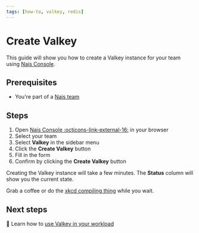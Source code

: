 ```yaml
---
tags: [how-to, valkey, redis]
---
```


# Create Valkey

This guide will show you how to create a Valkey instance for your team using [Nais Console](../../../operate/console.md).

## Prerequisites

- You're part of a [Nais team](../../../explanations/team.md)

## Steps

1. Open [Nais Console :octicons-link-external-16:](https://console.<<tenant()>>.cloud.nais.io) in your browser
2. Select your team
3. Select **Valkey** in the sidebar menu
4. Click the **Create Valkey** button
5. Fill in the form
6. Confirm by clicking the **Create Valkey** button

Creating the Valkey instance will take a few minutes.
The **Status** column will show you the current state.

Grab a coffee or do the [xkcd compiling thing](https://xkcd.com/303/) while you wait.

## Next steps

:dart: Learn how to [use Valkey in your workload](use-in-workload.md)
